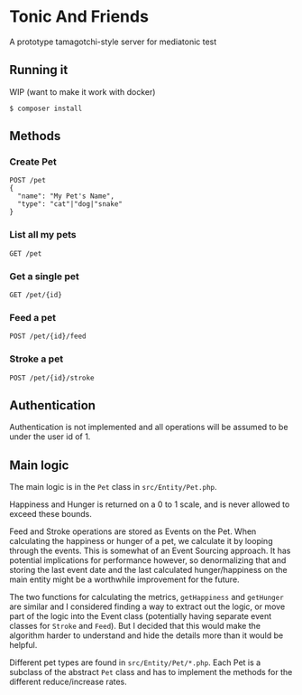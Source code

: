 # Tonic And Friends

A prototype tamagotchi-style server for mediatonic test

## Running it

WIP (want to make it work with docker)

```
$ composer install
```

## Methods

### Create Pet
```
POST /pet
{
  "name": "My Pet's Name",
  "type": "cat"|"dog|"snake"
}
```

### List all my pets
```
GET /pet
```

### Get a single pet
```
GET /pet/{id}
```

### Feed a pet
```
POST /pet/{id}/feed
```

### Stroke a pet
```
POST /pet/{id}/stroke
```

## Authentication

Authentication is not implemented and all operations will be assumed to be under the user id of 1.

## Main logic

The main logic is in the `Pet` class in `src/Entity/Pet.php`.

Happiness and Hunger is returned on a 0 to 1 scale, and is never allowed to exceed these bounds.

Feed and Stroke operations are stored as Events on the Pet. When calculating the happiness or hunger of a pet, we calculate it by looping through the events. This is somewhat of an Event Sourcing approach. It has potential implications for performance however, so denormalizing that and storing the last event date and the last calculated hunger/happiness on the main entity might be a worthwhile improvement for the future.

The two functions for calculating the metrics, `getHappiness` and `getHunger` are similar and I considered finding a way to extract out the logic, or move part of the logic into the Event class (potentially having separate event classes for `Stroke` and `Feed`). But I decided that this would make the algorithm harder to understand and hide the details more than it would be helpful.

Different pet types are found in `src/Entity/Pet/*.php`. Each Pet is a subclass of the abstract `Pet` class and has to implement the methods for the different reduce/increase rates.